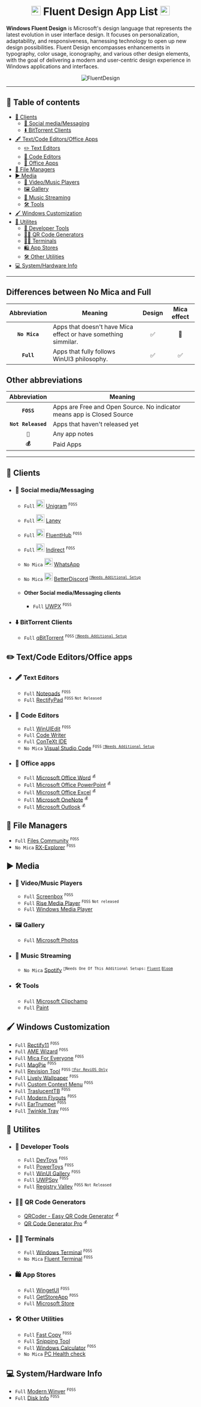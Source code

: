 <h1 align="center">
  <img src="https://i.slow.pics/T7o2WYO7.png" alt="win11" width="25" height="25" /> Fluent Design App List  <img src="https://i.slow.pics/T7o2WYO7.png" alt="win11" width="25" height="25">
</h1>

**Windows Fluent Design** is Microsoft's design language that represents the latest evolution in user interface design. It focuses on personalization, adaptability, and responsiveness, harnessing technology to open up new design possibilities. Fluent Design encompasses enhancements in typography, color usage, iconography, and various other design elements, with the goal of delivering a modern and user-centric design experience in Windows applications and interfaces.

<p align="center">
  <img src="https://fluent2websitecdn.azureedge.net/cdn/get-started-design.dc57051b_W7cpx.webp" alt="FluentDesign"
</p>

---
## 📃 Table of contents
- [📱 Clients](#-clients)
  - [👥 Social media/Messaging](#-social-mediamessaging)
  - [⬇️ BitTorrent Clients](#%EF%B8%8F-bittorrent-clients)
- [🖋️ Text/Code Editors/Office Apps](#%EF%B8%8F-textcode-editorsoffice-apps)
  - [✏️ Text Editors](#%EF%B8%8F-text-editors)
  - [📝 Code Editors](#-code-editors)
  - [📑 Office Apps](#-office-apps)
- [📁 File Managers](#-file-managers)
- [▶️ Media](#%EF%B8%8F-media)
  - [📀 Video/Music Players](#-videomusic-players) 
  - [🖼️ Gallery](#%EF%B8%8F-gallery)
  - [🎵 Music Streaming](#-music-streaming)
  - [🛠️ Tools](#%EF%B8%8F-tools)
- [🖌️ Windows Customization](#%EF%B8%8F-windows-customization)
- [🔧 Utilites](#-utilites)
  - [🧰 Developer Tools](#-developer-tools)
  - [🤳🏻 QR Code Generators](#-qr-code-generators)
  - [🧑‍💻 Terminals](#-terminals)
  - [🛍️ App Stores](#%EF%B8%8F-app-stores)
  - [🛠️ Other Utilities](#%EF%B8%8F-other-utilities)
- [💻 System/Hardware Info](#-systemhardware-info)
---

## Differences between No Mica and Full

| Abbreviation | Meaning | Design | Mica effect |
|:-:|-|:-:|:-:|
|**`No Mica`**|Apps that doesn't have Mica effect or have something simmilar.|✅|🚫|
|**`Full`**|Apps that fully follows WinUI3 philosophy.|✅|✅|

## Other abbreviations
  
|Abbreviation|Meaning|
|:-:|-|
|**`FOSS`**|Apps are Free and Open Source. No indicator means app is Closed Source|
|**`Not Released`**|Apps that haven't released yet|
|**`📎`**|Any app notes|
|**`💰`**|Paid Apps|

---

## 📱 Clients
- ### 👥 Social media/Messaging
  - `Full` <img src="https://i.ibb.co/FhHBYj5/telegram.png" alt="telegram" width="22" height="22" /> [Unigram](https://github.com/UnigramDev/Unigram) <sup>`FOSS`</sup>
  - `Full` <img src="https://i.ibb.co/wgTfFvc/vk.png" alt="vk" width="22" height="22" /> [Laney](https://www.microsoft.com/store/productid/9MSPLCXVN1M5?ocid=pdpshare)
  - `Full` <img src="https://i.ibb.co/1dPtX8z/github.png" alt="github" width="22" height="22" /> [FluentHub](https://github.com/FluentHub/FluentHub) <sup>`FOSS`</sup>
  - `Full` <img src="https://i.ibb.co/Jtqtpj7/instagram.png" alt="instagram" width="22" height="22" /> [Indirect](https://github.com/huynhsontung/Indirect) <sup>`FOSS`</sup>
  - `No Mica` <img src="https://i.ibb.co/dLRRMg7/whatsapp.png" alt="whatsapp" height="22" width="22" /> [WhatsApp](https://apps.microsoft.com/detail/whatsapp/9NKSQGP7F2NH)
  - `No Mica` <img src="https://i.ibb.co/XxGp7CC/discord.png" alt="discord" width="22" height="22" /> [BetterDiscord](https://betterdiscord.app/) <sup>[`📎Needs Additional Setup`](https://betterdiscord.app/theme/Discord%2011)</sup>

  - #### Other Social media/Messaging clients
    - `Full` [UWPX](https://github.com/UWPX/UWPX-Client) <sup>`FOSS`</sup>

- ### ⬇️ BitTorrent Clients
  - `Full` [qBitTorrent](https://github.com/qbittorrent/qBittorrent) <sup>`FOSS`</sup> <sup>[`📎Needs Additional Setup`](https://github.com/witalihirsch/qBitTorrent-fluent-theme)</sup>


## ✏️ Text/Code Editors/Office apps 
- ### 🖋️ Text Editors
  - `Full` [Notepads](https://github.com/0x7c13/Notepads) <sup>`FOSS`</sup>
  - `Full` [RectifyPad](https://github.com/Lixkote/RectifyPad) <sup>`FOSS`</sup> <sup>`Not Released`</sup>
  
- ### 📝 Code Editors
  - `Full` [WinUIEdit](https://github.com/BreeceW/WinUIEdit) <sup>`FOSS`</sup>
  - `Full` [Code Writer](https://www.microsoft.com/store/productId/9WZDNCRFHZDT?ocid=pdpshare)
  - `Full` [ConTeXt IDE](https://apps.microsoft.com/detail/context-ide/9NN9Q389TTJR?gl=MX&hl=lv-LV)
  - `No Mica` [Visual Studio Code](https://github.com/microsoft/vscode) <sup>`FOSS`</sup> <sup>[`📎Needs Additional Setup`](https://marketplace.visualstudio.com/items?itemName=leandro-rodrigues.fluent-ui-vscode)</sup>

- ### 📑 Office apps
  - `Full` [Microsoft Office Word](https://www.microsoft.com/ru-ru/microsoft-365/word) <sup>`💰`</sup>
  - `Full` [Microsoft Office PowerPoint](https://www.microsoft.com/en/microsoft-365/powerpoint) <sup>`💰`</sup>
  - `Full` [Microsoft Office Excel](https://www.microsoft.com/en-us/microsoft-365/excel) <sup>`💰`</sup>
  - `Full` [Microsoft OneNote](https://apps.microsoft.com/store/detail/XPFFZHVGQWWLHB?ocid=pdpshare) <sup>`💰`</sup>
  - `Full` [Microsoft Outlook](https://www.microsoft.com/store/productid/9NRX63209R7B?ocid=pdpshare) <sup>`💰`</sup>

## 📁 File Managers
- `Full` [Files Community](https://github.com/files-community/Files) <sup>`FOSS`</sup>
- `No Mica` [RX-Explorer](https://github.com/zhuxb711/RX-Explorer) <sup>`FOSS`</sup>

## ▶️ Media
 - ### 📀 Video/Music Players
   - `Full` [Screenbox](https://github.com/huynhsontung/Screenbox) <sup>`FOSS`</sup>
   - `Full` [Rise Media Player](https://github.com/Rise-Software/Rise-Media-Player)  <sup>`FOSS`</sup> <sup>`Not released`</sup>
   - `Full` [Windows Media Player](https://www.microsoft.com/store/productid/9WZDNCRFJ3PT?ocid=pdpshare)
  
 - ### 🖼️ Gallery
   - `Full` [Microsoft Photos](https://www.microsoft.com/store/productid/9WZDNCRFJBH4?ocid=pdpshare)

 - ### 🎵 Music Streaming
   - `No Mica` [Spotify](https://spicetify.app/) <sup>`📎Needs One Of This Additional Setups:` [`Fluent`](https://github.com/williamckha/spicetify-fluent) [`Bloom`](https://github.com/nimsandu/spicetify-bloom)</sup>
  
 - ### 🛠️ Tools
   - `Full` [Microsoft Clipchamp](https://www.microsoft.com/store/productid/9P1J8S7CCWWT?ocid=pdpshare)
   - `Full` [Paint](https://www.microsoft.com/store/productid/9PCFS5B6T72H?ocid=pdpshare)
 
## 🖌️ Windows Customization
- `Full` [Rectify11](https://github.com/Rectify11/Installer) <sup>`FOSS`</sup>
- `Full` [AME Wizard](https://git.ameliorated.info/Styris/trusted-uninstaller-cli) <sup>`FOSS`</sup>
- `Full` [Mica For Everyone](https://github.com/MicaForEveryone/MicaForEveryone) <sup>`FOSS`</sup>
- `Full` [MagPie](https://github.com/Blinue/Magpie) <sup>`FOSS`</sup>
- `Full` [Revision Tool](https://github.com/meetrevision/revision-tool) <sup>`FOSS`</sup> <sup>[`📎For ReviOS Only`](https://github.com/meetrevision/playbook)</sup>
- `Full` [Lively Wallpaper](https://github.com/rocksdanister/lively)  <sup>`FOSS`</sup>
- `Full` [Custom Context Menu](https://github.com/ikas-mc/ContextMenuForWindows11) <sup>`FOSS`</sup>
- `Full` [TraslucentTB](https://github.com/TranslucentTB/TranslucentTB) <sup>`FOSS`</sup>
- `Full` [Modern Flyouts](https://github.com/ModernFlyouts-Community/ModernFlyouts) <sup>`FOSS`</sup>
- `Full` [EarTrumpet](https://github.com/File-New-Project/EarTrumpet) <sup>`FOSS`</sup>
- `Full` [Twinkle Tray](https://github.com/xanderfrangos/twinkle-tray) <sup>`FOSS`</sup>

## 🔧 Utilites
- ### 🧰 Developer Tools
  - `Full` [DevToys](https://github.com/veler/DevToys) <sup>`FOSS`</sup>
  - `Full` [PowerToys](https://github.com/microsoft/PowerToys) <sup>`FOSS`</sup>
  - `Full` [WinUI Gallery](https://github.com/microsoft/WinUI-Gallery) <sup>`FOSS`</sup>
  - `Full` [UWPSpy](https://github.com/m417z/UWPSpy) <sup>`FOSS`</sup>
  - `Full` [Registry Valley](https://github.com/0x5bfa/RegistryValley) <sup>`FOSS`</sup> <sup>`Not Released`</sup>
- ### 🤳🏻 QR Code Generators
  - [QRCoder - Easy QR Code Generator](https://apps.microsoft.com/detail/9NGPP9JX361T?ocid=pdpshare&hl=en-us&gl=US) <sup>`💰`</sup>
  - [QR Code Generator Pro](https://www.microsoft.com/store/productId/9NBXJXZ6VR72?ocid=pdpshare) <sup>`💰`</sup>
 - ### 🧑‍💻 Terminals
   - `Full` [Windows Terminal](https://github.com/microsoft/terminal) <sup>`FOSS`</sup>
   - `No Mica` [Fluent Terminal](https://github.com/felixse/FluentTerminal)  <sup>`FOSS`</sup>
- ### 🛍️ App Stores
   - `Full` [WingetUI](https://github.com/marticliment/WingetUI) <sup>`FOSS`</sup>
   - `Full` [GetStoreApp](https://github.com/Gaoyifei1011/GetStoreApp) <sup>`FOSS`</sup>
   - `Full` [Microsoft Store](https://www.microsoft.com/en-us/download/details.aspx?id=54768)
- ### 🛠️ Other Utilities
  - `Full` [Fast Copy](https://github.com/HO-COOH/FastCopy) <sup>`FOSS`</sup>
  - `Full` [Snipping Tool](https://www.microsoft.com/store/productid/9MZ95KL8MR0L?ocid=pdpshare)
  - `Full` [Windows Calculator](https://github.com/microsoft/calculator) <sup>`FOSS`</sup>
  - `No Mica` [PC Health check](https://support.microsoft.com/en-us/windows/how-to-use-the-pc-health-check-app-9c8abd9b-03ba-4e67-81ef-36f37caa7844)

## 💻 System/Hardware Info
- `Full` [Modern Winver](https://github.com/torchgm/NewModernWinver) <sup>`FOSS`</sup>
- `Full` [Disk Info](https://github.com/MicaApps/DiskInfo) <sup>`FOSS`</sup>
